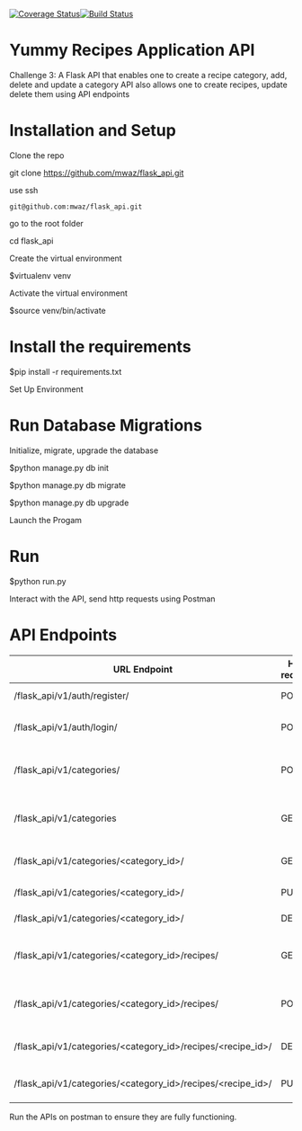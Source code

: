 [![Coverage Status](https://coveralls.io/repos/github/mwaz/flask_api/badge.svg?branch=ft-edge-cases-tests-%23153602711)](https://coveralls.io/github/mwaz/flask_api?branch=ft-recipe-endpoints-auth-%23153337261)[![Build Status](https://travis-ci.org/mwaz/flask_api.svg?branch=ft-edge-cases-tests-%23153602711)](https://travis-ci.org/mwaz/flask_api)
# Yummy Recipes Application API
Challenge 3: A Flask API that enables one to create a recipe category, add, delete and update a category
API also allows one to create recipes, update delete them using API endpoints

# Installation and Setup

Clone the repo

git clone https://github.com/mwaz/flask_api.git

use ssh

    git@github.com:mwaz/flask_api.git

go to the root folder

cd flask_api

Create the virtual environment

$virtualenv venv

Activate the virtual environment

$source venv/bin/activate

# Install the requirements

$pip install -r requirements.txt

Set Up Environment


# Run Database Migrations

 Initialize, migrate, upgrade the database

$python manage.py db init

$python manage.py db migrate

$python manage.py db upgrade

Launch the Progam

# Run

$python run.py

Interact with the API, send http requests using Postman

# API Endpoints

URL Endpoint	|               HTTP requests   | access| status|
----------------|-----------------|-------------|------------------
/flask_api/v1/auth/register/   |      POST	| Register a new user|publc
/flask_api/v1/auth/login/	  |     POST	| Login and retrieve token|public
/flask_api/v1/categories/	              |      POST	|  Create a new recipe category|private
/flask_api/v1/categories	              |      GET	|  Retrieve all categories  for user|private
/flask_api/v1/categories/<category_id>/   |  	 GET	   | Retrieve a category by ID | private
/flask_api/v1/categories/<category_id>/	  |      PUT	|     Update a category |private
/flask_api/v1/categories/<category_id>/   |      DELETE	| Delete a category |private
/flask_api/v1/categories/<category_id>/recipes/  |  GET  |Retrive recipes in a given category |private
/flask_api/v1/categories/<category_id>/recipes/     |     POST	| Create recipes in a category|private
/flask_api/v1/categories/<category_id>/recipes/<recipe_id>/|	DELETE	| Delete a recipe in a category  |prvate
/flask_api/v1/categories/<category_id>/recipes/<recipe_id>/ |	PUT   	|update recipe details |private

Run the APIs on postman to ensure they are fully functioning.

